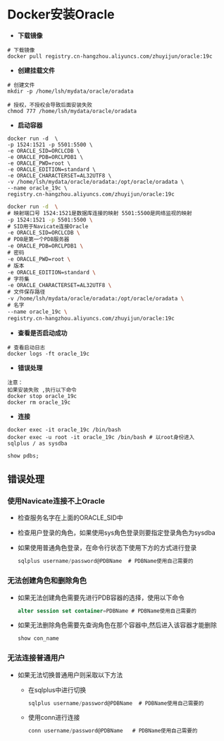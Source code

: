 # Docker安装Oracle

- **下载镜像**

```
# 下载镜像
docker pull registry.cn-hangzhou.aliyuncs.com/zhuyijun/oracle:19c
```

- **创建挂载文件**

```
# 创建文件
mkdir -p /home/lsh/mydata/oracle/oradata

# 授权，不授权会导致后面安装失败
chmod 777 /home/lsh/mydata/oracle/oradata
```

- **启动容器**

```shell
docker run -d  \
-p 1524:1521 -p 5501:5500 \
-e ORACLE_SID=ORCLCDB \
-e ORACLE_PDB=ORCLPDB1 \
-e ORACLE_PWD=root \
-e ORACLE_EDITION=standard \
-e ORACLE_CHARACTERSET=AL32UTF8 \
-v /home/lsh/mydata/oracle/oradata:/opt/oracle/oradata \
--name oracle_19c \
registry.cn-hangzhou.aliyuncs.com/zhuyijun/oracle:19c
```

```sh
docker run -d  \
# 映射端口号 1524:1521是数据库连接的映射 5501:5500是网络监视的映射
-p 1524:1521 -p 5501:5500 \
# SID用于Navicate连接Oracle
-e ORACLE_SID=ORCLCDB \
# PDB是第一个PDB服务器
-e ORACLE_PDB=ORCLPDB1 \
# 密码
-e ORACLE_PWD=root \
# 版本
-e ORACLE_EDITION=standard \
# 字符集
-e ORACLE_CHARACTERSET=AL32UTF8 \
# 文件保存路径
-v /home/lsh/mydata/oracle/oradata:/opt/oracle/oradata \
# 名字
--name oracle_19c \
registry.cn-hangzhou.aliyuncs.com/zhuyijun/oracle:19c
```



- **查看是否启动成功**

```
# 查看启动日志
docker logs -ft oracle_19c
```

- **错误处理**

```
注意：
如果安装失败 ,执行以下命令
docker stop oracle_19c
docker rm oracle_19c
```

- **连接**

```shell
docker exec -it oracle_19c /bin/bash
docker exec -u root -it oracle_19c /bin/bash # 以root身份进入
sqlplus / as sysdba

show pdbs;
```

## 错误处理

### 使用Navicate连接不上Oracle

- 检查服务名字在上面的ORACLE_SID中

- 检查用户登录的角色，如果使用sys角色登录则要指定登录角色为sysdba

- 如果使用普通角色登录，在命令行状态下使用下方的方式进行登录

  ```sql
  sqlplus username/password@PDBName  # PDBName使用自己需要的
  ```

### 无法创建角色和删除角色

- 如果无法创建角色需要先进行PDB容器的选择，使用以下命令

  ```sql
  alter session set container=PDBName # PDBName使用自己需要的
  ```

- 如果无法删除角色需要先查询角色在那个容器中,然后进入该容器才能删除

  ```sql
  show con_name
  ```

### 无法连接普通用户

- 如果无法切换普通用户则采取以下方法

  - 在sqlplus中进行切换

    ```sql
    sqlplus username/password@PDBName  # PDBName使用自己需要的
    ```

  - 使用conn进行连接

    ```sql
    conn username/password@PDBName	 # PDBName使用自己需要的
    ```

    

  



